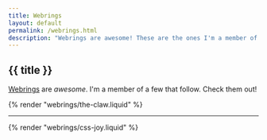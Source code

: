 ```yaml
---
title: Webrings
layout: default
permalink: /webrings.html
description: "Webrings are awesome! These are the ones I'm a member of."
---
```


<h2
class="m-0 text-xl font-black leading-tight tracking-normal dark:text-white md:text-2xl mb-2"
>
{{ title }}
</h2>

[Webrings](https://en.wikipedia.org/wiki/Webring) are _awesome_. I'm a member of a few that follow. Check them out!

{% render "webrings/the-claw.liquid" %}
<hr />
{% render "webrings/css-joy.liquid" %}
